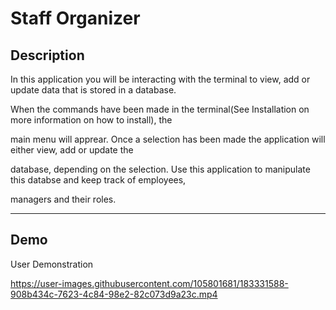 # Staff Organizer

## Description 

In this application you will be interacting with the terminal to view, add or update data that is stored in a database. 

When the commands have been made in the terminal(See Installation on more information on how to install), the 

main menu will apprear. Once a selection has been made the application will either view, add or update the 

database, depending on the selection. Use this application to manipulate this databse and keep track of employees,

managers and their roles.

---

## Demo

User Demonstration

https://user-images.githubusercontent.com/105801681/183331588-908b434c-7623-4c84-98e2-82c073d9a23c.mp4


